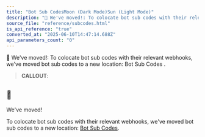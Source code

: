 ```yaml
---
title: "Bot Sub CodesMoon (Dark Mode)Sun (Light Mode)"
description: "🚚 We've moved!: To colocate bot sub codes with their relevant webhooks, we've moved bot sub codes to a new location: Bot Sub Codes ."
source_file: "reference/subcodes.html"
is_api_reference: "true"
converted_at: "2025-06-10T14:47:14.688Z"
api_parameters_count: "0"
---
```

🚚 We've moved!: To colocate bot sub codes with their relevant webhooks, we've moved bot sub codes to a new location: Bot Sub Codes .

> **CALLOUT**:

## 🚚

We've moved!

To colocate bot sub codes with their relevant webhooks, we've moved bot sub codes to a new location: [Bot Sub Codes](/docs/sub-codes.md).

